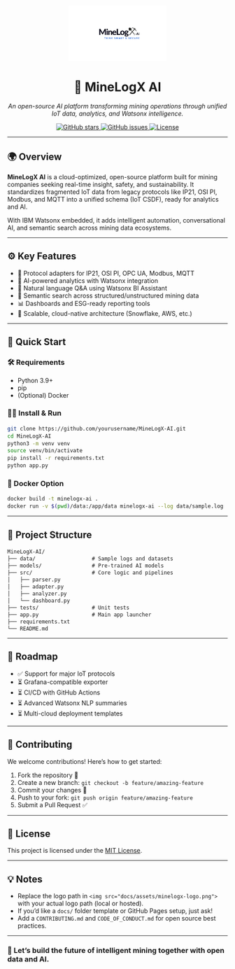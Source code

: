 <p align="center">
  <img src="docs/assets/minelogx-logo.png" width="224" alt="MineLogX AI Logo" />
</p>

<h1 align="center">🧠 MineLogX AI</h1>

<p align="center">
  <em>An open-source AI platform transforming mining operations through unified IoT data, analytics, and Watsonx intelligence.</em>
</p>

<p align="center">
  <a href="https://github.com/yourusername/MineLogX-AI">
    <img src="https://img.shields.io/github/stars/yourusername/MineLogX-AI?style=social" alt="GitHub stars">
  </a>
  <a href="https://github.com/yourusername/MineLogX-AI/issues">
    <img src="https://img.shields.io/github/issues/yourusername/MineLogX-AI" alt="GitHub issues">
  </a>
  <a href="LICENSE">
    <img src="https://img.shields.io/badge/license-MIT-blue.svg" alt="License">
  </a>
</p>

---

## 🌍 Overview

**MineLogX AI** is a cloud-optimized, open-source platform built for mining companies seeking real-time insight, safety, and sustainability. It standardizes fragmented IoT data from legacy protocols like IP21, OSI PI, Modbus, and MQTT into a unified schema (IoT CSDF), ready for analytics and AI.

With IBM Watsonx embedded, it adds intelligent automation, conversational AI, and semantic search across mining data ecosystems.

---

## ⚙️ Key Features

- 📡 Protocol adapters for IP21, OSI PI, OPC UA, Modbus, MQTT  
- 🧠 AI-powered analytics with Watsonx integration  
- 💬 Natural language Q&A using Watsonx BI Assistant  
- 🧾 Semantic search across structured/unstructured mining data  
- 📊 Dashboards and ESG-ready reporting tools  
- 🔁 Scalable, cloud-native architecture (Snowflake, AWS, etc.)

---

## 🚀 Quick Start

### 🛠 Requirements

- Python 3.9+
- pip
- (Optional) Docker

### 🧑‍💻 Install & Run

```bash
git clone https://github.com/yourusername/MineLogX-AI.git
cd MineLogX-AI
python3 -m venv venv
source venv/bin/activate
pip install -r requirements.txt
python app.py
````

### 🐳 Docker Option

```bash
docker build -t minelogx-ai .
docker run -v $(pwd)/data:/app/data minelogx-ai --log data/sample.log
```

---

## 🧱 Project Structure

```
MineLogX-AI/
├── data/                  # Sample logs and datasets
├── models/                # Pre-trained AI models
├── src/                   # Core logic and pipelines
│   ├── parser.py
│   ├── adapter.py
│   ├── analyzer.py
│   └── dashboard.py
├── tests/                 # Unit tests
├── app.py                 # Main app launcher
├── requirements.txt
└── README.md
```

---

## 🔭 Roadmap

* ✅ Support for major IoT protocols
* ⏳ Grafana-compatible exporter
* ⏳ CI/CD with GitHub Actions
* ⏳ Advanced Watsonx NLP summaries
* ⏳ Multi-cloud deployment templates

---

## 🤝 Contributing

We welcome contributions! Here’s how to get started:

1. Fork the repository 🍴
2. Create a new branch: `git checkout -b feature/amazing-feature`
3. Commit your changes 📝
4. Push to your fork: `git push origin feature/amazing-feature`
5. Submit a Pull Request ✅

---

## 📄 License

This project is licensed under the [MIT License](LICENSE).

---

## 💡 Notes

* Replace the logo path in `<img src="docs/assets/minelogx-logo.png">` with your actual logo path (local or hosted).
* If you’d like a `docs/` folder template or GitHub Pages setup, just ask!
* Add a `CONTRIBUTING.md` and `CODE_OF_CONDUCT.md` for open source best practices.

---

### 🚧 Let’s build the future of intelligent mining together with open data and AI.

